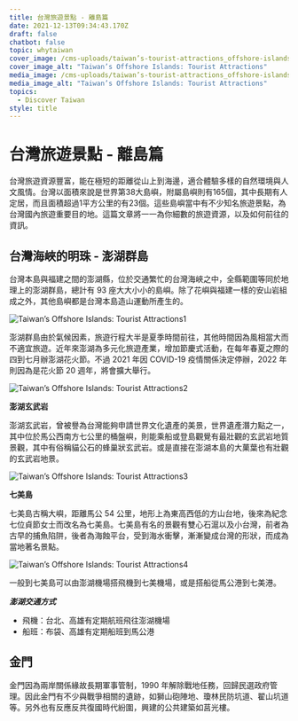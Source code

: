 ```yaml
---
title: 台灣旅遊景點 - 離島篇
date: 2021-12-13T09:34:43.170Z
draft: false
chatbot: false
topic: whytaiwan
cover_image: /cms-uploads/taiwan’s-tourist-attractions_offshore-islands.jpg
cover_image_alt: "Taiwan’s Offshore Islands: Tourist Attractions"
media_image: /cms-uploads/taiwan’s-tourist-attractions_offshore-islands.jpg
media_image_alt: "Taiwan’s Offshore Islands: Tourist Attractions"
topics:
  - Discover Taiwan
style: title
---
```

# 台灣旅遊景點 - 離島篇

台灣旅遊資源豐富，能在極短的距離從山上到海邊，適合體驗多樣的自然環境與人文風情。台灣以面積來說是世界第38大島嶼，附屬島嶼則有165個，其中長期有人定居，而且面積超過1平方公里的有23個。這些島嶼當中有不少知名旅遊景點，為台灣國內旅遊重要目的地。這篇文章將一一為你細數的旅遊資源，以及如何前往的資訊。

## 台灣海峽的明珠 - 澎湖群島

台灣本島與福建之間的澎湖縣，位於交通繁忙的台灣海峽之中，全縣範圍等同於地理上的澎湖群島，總計有 93 座大大小小的島嶼。除了花嶼與福建一樣的安山岩組成之外，其他島嶼都是台灣本島造山運動所產生的。

![Taiwan’s Offshore Islands: Tourist Attractions1](/cms-uploads/taiwan’s-tourist-attractions_offshore-islands1.jpg "<a href=\"https://commons.wikimedia.org/wiki/File:Penghu_201506.jpg\">Wing1990hk</a>, <a href=\"https://creativecommons.org/licenses/by-sa/3.0\">CC BY-SA 3.0</a>, via Wikimedia Commons")

澎湖群島由於氣候因素，旅遊行程大半是夏季時間前往，其他時間因為風相當大而不適宜旅遊。近年來澎湖為多元化旅遊產業，增加節慶式活動，在每年春夏之際的四到七月辦澎湖花火節。不過 2021 年因 COVID-19 疫情關係決定停辦，2022 年則因為是花火節 20 週年，將會擴大舉行。

![Taiwan’s Offshore Islands: Tourist Attractions2](/cms-uploads/taiwan’s-tourist-attractions_offshore-islands2.jpg "https://www.flickr.com/photos/wongwt/19458198845/ CC-BY-SA 2.0")

**澎湖玄武岩**

澎湖玄武岩，曾被譽為台灣能夠申請世界文化遺產的美景，世界遺產潛力點之一，其中位於馬公西南方七公里的桶盤嶼，則能乘船或登島觀覺有最壯觀的玄武岩地質景觀，其中有俗稱貓公石的蜂巢狀玄武岩。或是直接在澎湖本島的大菓葉也有壯觀的玄武岩地景。

![Taiwan’s Offshore Islands: Tourist Attractions3](/cms-uploads/taiwan’s-tourist-attractions_offshore-islands3.jpg "<a href=\"https://commons.wikimedia.org/wiki/File:%E6%BE%8E%E6%B9%96%E5%A4%A7%E6%9E%9C%E8%91%89%E7%8E%84%E6%AD%A6%E5%B2%A9.jpg\">Wargash107</a>, <a href=\"https://creativecommons.org/licenses/by-sa/4.0\">CC BY-SA 4.0</a>, via Wikimedia Commons")

**七美島**

七美島古稱大嶼，距離馬公 54 公里，地形上為東高西低的方山台地，後來為紀念七位貞節女士而改名為七美島。七美島有名的景觀有雙心石滬以及小台灣，前者為古早的捕魚陷阱，後者為海蝕平台，受到海水衝擊，漸漸變成台灣的形狀，而成為當地著名景點。

![Taiwan’s Offshore Islands: Tourist Attractions4](/cms-uploads/taiwan’s-tourist-attractions_offshore-islands4.jpg "<a href=\"https://commons.wikimedia.org/wiki/File:%E6%BE%8E%E6%B9%96%E5%A4%A7%E6%9E%9C%E8%91%89%E7%8E%84%E6%AD%A6%E5%B2%A9.jpg\">Wargash107</a>, <a href=\"https://creativecommons.org/licenses/by-sa/4.0\">CC BY-SA 4.0</a>, via Wikimedia Commons")

一般到七美島可以由澎湖機場搭飛機到七美機場，或是搭船從馬公港到七美港。

***澎湖交通方式***

* 飛機：台北、高雄有定期航班飛往澎湖機場
* 船班：布袋、高雄有定期船班到馬公港

## 金門

金門因為兩岸關係緣故長期軍事管制，1990 年解除戰地任務，回歸民選政府管理。因此金門有不少與戰爭相關的遺跡，如獅山砲陣地、瓊林民防坑道、翟山坑道等。另外也有反應反共復國時代紛圍，興建的公共建築如莒光樓。